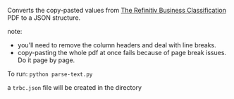 Converts the copy-pasted values from [The Refinitiv Business Classification](https://www.refinitiv.com/content/dam/marketing/en_us/documents/quick-reference-guides/trbc-business-classification-quick-guide.pdf) PDF to a JSON structure.

note:
- you'll need to remove the column headers and deal with line breaks.
- copy-pasting the whole pdf at once fails because of page break issues. Do it page by page.

To run: `python parse-text.py`

a `trbc.json` file will be created in the directory
